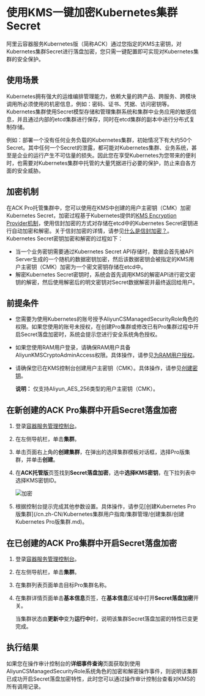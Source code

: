 # 使用KMS一键加密Kubernetes集群Secret

阿里云容器服务Kubernetes版（简称ACK）通过您指定的KMS主密钥，对Kubernetes集群Secret进行落盘加密，您只需一键配置即可实现对Kubernetes集群的安全保护。

## 使用场景

Kubernetes拥有强大的运维编排管理能力，依赖大量的跨产品、跨服务、跨模块调用所必须使用的机密信息，例如：密码、证书、凭据、访问密钥等。Kubernetes集群使用Secret模型存储和管理集群系统和集群中业务应用的敏感信息，并且通过内部的etcd集群进行保存，同时在etcd集群的副本中进行分布式复制存储。

例如：部署一个没有任何业务负载的Kubernetes集群，初始情况下有大约50个Secret。其中任何一个Secret的泄露，都可能对Kubernetes集群、业务系统，甚至是企业的运行产生不可估量的损失。因此您在享受Kubernetes为您带来的便利时，也需要对Kubernetes集群中托管的大量凭据进行必要的保护，防止来自各方面的安全威胁。

## 加密机制

在ACK Pro托管集群中，您可以使用在KMS中创建的用户主密钥（CMK）加密Kubernetes Secret，加密过程基于Kubernetes提供的[KMS Encryption Provider机制](https://kubernetes.io/docs/tasks/administer-cluster/kms-provider/)，使用信封加密的方式对存储在etcd中的Kubernetes Secret密钥进行自动加密和解密。关于信封加密的详情，请参见[什么是信封加密？](/cn.zh-CN/常见问题/什么是信封加密？.md)。Kubernetes Secret密钥加密和解密的过程如下：

-   当一个业务密钥需要通过Kubernetes Secret API存储时，数据会首先被API Server生成的一个随机的数据密钥加密，然后该数据密钥会被指定的KMS用户主密钥（CMK）加密为一个密文密钥存储在etcd中。
-   解密Kubernetes Secret密钥时，系统会首先调用KMS的解密API进行密文密钥的解密，然后使用解密后的明文密钥对Secret数据解密并最终返回给用户。

## 前提条件

-   您需要为使用Kubernetes的账号授予AliyunCSManagedSecurityRole角色的权限。如果您使用的账号未授权，在创建Pro集群或修改已有Pro集群过程中开启Secret落盘加密时，系统会提示您进行安全系统角色授权。
-   如果您使用RAM用户登录，请确保RAM用户具备AliyunKMSCryptoAdminAccess权限。具体操作，请参见[为RAM用户授权](/cn.zh-CN/用户管理/为RAM用户授权.md)。
-   请确保您已在KMS控制台创建用户主密钥（CMK）。具体操作，请参见[创建密钥](/cn.zh-CN/快速入门/管理和使用密钥/创建密钥.md)。

    **说明：** 仅支持Aliyun\_AES\_256类型的用户主密钥（CMK）。


## 在新创建的ACK Pro集群中开启Secret落盘加密

1.  登录[容器服务管理控制台](https://cs.console.aliyun.com)。

2.  在左侧导航栏，单击**集群**。

3.  单击页面右上角的**创建集群**，在弹出的选择集群模板对话框，选择Pro版集群，并单击**创建**。

4.  在**ACK托管版**页签找到**Secret落盘加密**，选中**选择KMS密钥**，在下拉列表中选择KMS密钥ID。

    ![加密](https://static-aliyun-doc.oss-cn-hangzhou.aliyuncs.com/assets/img/zh-CN/0816119951/p144069.png)

5.  根据控制台提示完成其他参数设置。具体操作，请参见[创建Kubernetes Pro版集群](/cn.zh-CN/Kubernetes集群用户指南/集群管理/创建集群/创建Kubernetes Pro版集群.md)。


## 在已创建的ACK Pro集群中开启Secret落盘加密

1.  登录[容器服务管理控制台](https://cs.console.aliyun.com)。

2.  在左侧导航栏，单击**集群**。

3.  在集群列表页面单击目标Pro集群名称。

4.  在集群详情页面单击**基本信息**页签，在**基本信息**区域中打开**Secret落盘加密**开关。

    当集群状态由**更新中**变为**运行中**时，说明该集群Secret落盘加密的特性已变更完成。


## 执行结果

如果您在操作审计控制台的**详细事件查询**页面获取到使用AliyunCSManagedSecurityRole系统角色的加密和解密操作事件，则说明该集群已成功开启Secret落盘加密特性，此时您可以通过操作审计控制台查看对KMS的所有调用记录。

